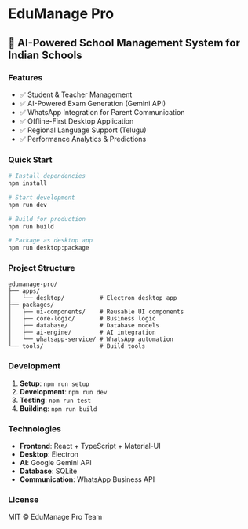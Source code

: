 # EduManage Pro

## 🚀 AI-Powered School Management System for Indian Schools

### Features
- ✅ Student & Teacher Management
- ✅ AI-Powered Exam Generation (Gemini API)
- ✅ WhatsApp Integration for Parent Communication
- ✅ Offline-First Desktop Application
- ✅ Regional Language Support (Telugu)
- ✅ Performance Analytics & Predictions

### Quick Start

```bash
# Install dependencies
npm install

# Start development
npm run dev

# Build for production
npm run build

# Package as desktop app
npm run desktop:package
```

### Project Structure

```
edumanage-pro/
├── apps/
│   └── desktop/          # Electron desktop app
├── packages/
│   ├── ui-components/    # Reusable UI components
│   ├── core-logic/       # Business logic
│   ├── database/         # Database models
│   ├── ai-engine/        # AI integration
│   └── whatsapp-service/ # WhatsApp automation
└── tools/                # Build tools
```

### Development

1. **Setup**: `npm run setup`
2. **Development**: `npm run dev`
3. **Testing**: `npm run test`
4. **Building**: `npm run build`

### Technologies
- **Frontend**: React + TypeScript + Material-UI
- **Desktop**: Electron
- **AI**: Google Gemini API
- **Database**: SQLite
- **Communication**: WhatsApp Business API

### License
MIT © EduManage Pro Team
